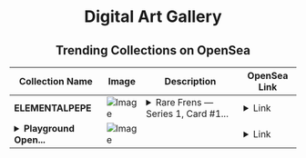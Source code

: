 <div align="center">

# Digital Art Gallery

## Trending Collections on OpenSea

| Collection Name                       | Image                                                                                     | Description                       | OpenSea Link                                                                                          |
|---------------------------------------|-------------------------------------------------------------------------------------------|-----------------------------------|--------------------------------------------------------------------------------------------------------|
| **ELEMENTALPEPE** | ![Image](https://i.seadn.io/s/raw/files/5a4923f0231c2d3306706046f1901692.gif?w=500&auto=format?w=200&auto=format) | <details><summary>Rare Frens — Series 1, Card #1...</summary>Rare Frens — Series 1, Card #15, ELEMENTALPEPE by TRAILMIX4U</details> | <details><summary>Link</summary>[ELEMENTALPEPE](https://opensea.io/collection/elementalpepe)</details> |
| **<details><summary>Playground Open...</summary>Playground Open Ticketing Ecosystem Event 10540</details>** | ![Image](https://i.seadn.io/s/raw/files/ad4b567b5e819f5eb9dc8588aeb6896f.png?w=500&auto=format?w=200&auto=format) |  | <details><summary>Link</summary>[Playground Open Ticketing Ecosystem Event 10540](https://opensea.io/collection/playground-open-ticketing-ecosystem-event-10540)</details> |

</div>